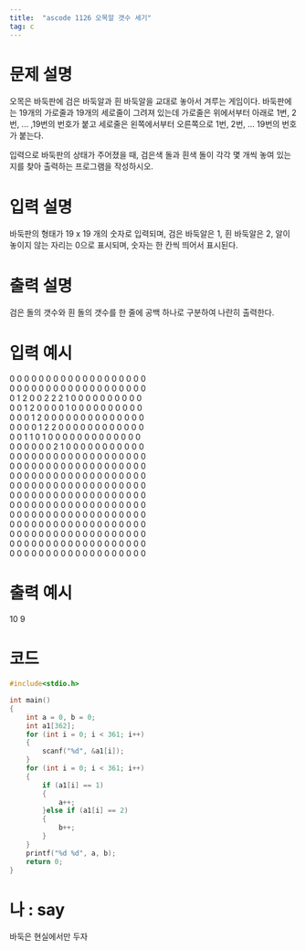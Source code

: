 ```yaml
---
title:  "ascode 1126 오목알 갯수 세기"
tag: c
---
```


# 문제 설명


오목은 바둑판에 검은 바둑알과 흰 바둑알을 교대로 놓아서 겨루는 게임이다. 바둑판에는 19개의 가로줄과 19개의 세로줄이 그려져 있는데 가로줄은 위에서부터 아래로 1번, 2번, ... ,19번의 번호가 붙고 세로줄은 왼쪽에서부터 오른쪽으로 1번, 2번, ... 19번의 번호가 붙는다.


입력으로 바둑판의 상태가 주어졌을 때, 검은색 돌과 흰색 돌이 각각 몇 개씩 놓여 있는지를 찾아 출력하는 프로그램을 작성하시오. 


# 입력 설명
바둑판의 형태가 19 x 19 개의 숫자로 입력되며, 검은 바둑알은 1, 흰 바둑알은 2, 알이 놓이지 않는 자리는 0으로 표시되며, 숫자는 한 칸씩 띄어서 표시된다. 
# 출력 설명
검은 돌의 갯수와 흰 돌의 갯수를 한 줄에 공백 하나로 구분하여 나란히 출력한다.
# 입력 예시
0 0 0 0 0 0 0 0 0 0 0 0 0 0 0 0 0 0 0<br>
0 0 0 0 0 0 0 0 0 0 0 0 0 0 0 0 0 0 0<br>
0 1 2 0 0 2 2 2 1 0 0 0 0 0 0 0 0 0 0<br>
0 0 1 2 0 0 0 0 1 0 0 0 0 0 0 0 0 0 0<br>
0 0 0 1 2 0 0 0 0 0 0 0 0 0 0 0 0 0 0<br>
0 0 0 0 1 2 2 0 0 0 0 0 0 0 0 0 0 0 0<br>
0 0 1 1 0 1 0 0 0 0 0 0 0 0 0 0 0 0 0<br>
0 0 0 0 0 0 2 1 0 0 0 0 0 0 0 0 0 0 0<br>
0 0 0 0 0 0 0 0 0 0 0 0 0 0 0 0 0 0 0<br>
0 0 0 0 0 0 0 0 0 0 0 0 0 0 0 0 0 0 0<br>
0 0 0 0 0 0 0 0 0 0 0 0 0 0 0 0 0 0 0<br>
0 0 0 0 0 0 0 0 0 0 0 0 0 0 0 0 0 0 0<br>
0 0 0 0 0 0 0 0 0 0 0 0 0 0 0 0 0 0 0<br>
0 0 0 0 0 0 0 0 0 0 0 0 0 0 0 0 0 0 0<br>
0 0 0 0 0 0 0 0 0 0 0 0 0 0 0 0 0 0 0<br>
0 0 0 0 0 0 0 0 0 0 0 0 0 0 0 0 0 0 0<br>
0 0 0 0 0 0 0 0 0 0 0 0 0 0 0 0 0 0 0<br>
0 0 0 0 0 0 0 0 0 0 0 0 0 0 0 0 0 0 0<br>
0 0 0 0 0 0 0 0 0 0 0 0 0 0 0 0 0 0 0<br>
# 출력 예시
10 9
# 코드

```c
#include<stdio.h> 

int main()
{
	int a = 0, b = 0;
	int a1[362];
	for (int i = 0; i < 361; i++)
	{
		scanf("%d", &a1[i]);
	}
	for (int i = 0; i < 361; i++)
	{
		if (a1[i] == 1)
		{
			a++;
		}else if (a1[i] == 2)
		{
			b++;
		}
	}
	printf("%d %d", a, b);
	return 0;
}
```

# 나 : say
바둑은 현실에서만 두자
